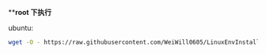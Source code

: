 

****root 下执行**

ubuntu:

```bash
wget -O - https://raw.githubusercontent.com/WeiWill0605/LinuxEnvInstall/master/pyenv/ubuntu_install.sh | bash
```

